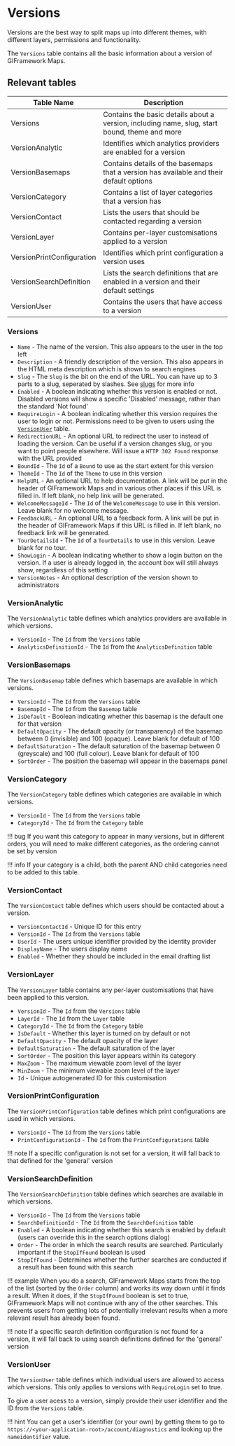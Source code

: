 # Versions

Versions are the best way to split maps up into different themes, with different layers, permissions and functionality.

The `Versions` table contains all the basic information about a version of GIFramework Maps. 

## Relevant tables

| Table Name                          | Description                          |
| ----------------------------------- | ------------------------------------ |
| Versions                            | Contains the basic details about a version, including name, slug, start bound, theme and more |
| VersionAnalytic                     | Identifies which analytics providers are enabled for a version |
| VersionBasemaps                     | Contains details of the basemaps that a version has available and their default options |
| VersionCategory                     | Contains a list of layer categories that a version has |
| VersionContact                      | Lists the users that should be contacted regarding a version |
| VersionLayer                        | Contains per-layer customisations applied to a version |
| VersionPrintConfiguration           | Identifies which print configuration a version uses |
| VersionSearchDefinition             | Lists the search definitions that are enabled in a version and their default settings |
| VersionUser                         | Contains the users that have access to a version |

### Versions

- `Name` - The name of the version. This also appears to the user in the top left
- `Description` - A friendly description of the version. This also appears in the HTML meta description which is shown to search engines
- `Slug` - The `Slug` is the bit on the end of the URL. You can have up to 3 parts to a slug, seperated by slashes. See [slugs](../gui/versions.md#slugs) for more info
- `Enabled` - A boolean indicating whether this version is enabled or not. Disabled versions will show a specific 'Disabled' message, rather than the standard 'Not found'
- `RequireLogin` - A boolean indicating whether this version requires the user to login or not. Permissions need to be given to users using the [`VersionUser`](#versionuser) table.
- `RedirectionURL` - An optional URL to redirect the user to instead of loading the version. Can be useful if a version changes slug, or you want to point people elsewhere. Will issue a `HTTP 302 Found` response with the URL provided
- `BoundId` - The `Id` of a `Bound` to use as the start extent for this version
- `ThemeId` - The `Id` of the `Theme` to use in this version
- `HelpURL` - An optional URL to help documentation. A link will be put in the header of GIFramework Maps and in various other places if this URL is filled in. If left blank, no help link will be generated.
- `WelcomeMessageId` - The `Id` of the `WelcomeMessage` to use in this version. Leave blank for no welcome message.
- `FeedbackURL` - An optional URL to a feedback form. A link will be put in the header of GIFramework Maps if this URL is filled in. If left blank, no feedback link will be generated.
- `TourDetailsId` - The `Id` of a `TourDetails` to use in this version. Leave blank for no tour.
- `ShowLogin` - A boolean indicating whether to show a login button on the version. If a user is already logged in, the account box will still always show, regardless of this setting
- `VersionNotes` - An optional description of the version shown to administrators

### VersionAnalytic
The `VersionAnalytic` table defines which analytics providers are available in which versions.

- `VersionId` - The `Id` from the `Versions` table
- `AnalyticsDefinitionId` - The `Id` from the `AnalyticsDefinition` table

### VersionBasemaps

The `VersionBasemap` table defines which basemaps are available in which versions.

- `VersionId` - The `Id` from the `Versions` table
- `BasemapId` - The `Id` from the `Basemap` table
- `IsDefault` - Boolean indicating whether this basemap is the default one for that version
- `DefaultOpacity` - The default opacity (or transparency) of the basemap between 0 (invisible) and 100 (opaque). Leave blank for default of 100
- `DefaultSaturation` - The default saturation of the basemap between 0 (greyscale) and 100 (full colour). Leave blank for default of 100
- `SortOrder` - The position the basemap will appear in the basemaps panel

### VersionCategory

The `VersionCategory` table defines which categories are available in which versions.

- `VersionId` - The `Id` from the `Versions` table
- `CategoryId` - The `Id` from the `Category` table

!!! bug
    If you want this category to appear in many versions, but in different orders, you will need to make different categories, as the ordering cannot be set by version

!!! info
    If your category is a child, both the parent AND child categories need to be added to this table.

### VersionContact
The `VersionContact` table defines which users should be contacted about a version.

- `VersionContactId` - Unique ID for this entry
- `VersionId` - The `Id` from the `Versions` table
- `UserId` - The users unique identifier provided by the identity provider
- `DisplayName` - The users display name
- `Enabled` - Whether they should be included in the email drafting list

### VersionLayer
The `VersionLayer` table contains any per-layer customisations that have been applied to this version.

- `VersionId` - The `Id` from the `Versions` table
- `LayerId` - The `Id` from the `Layer` table
- `CategoryId` - The `Id` from the `Category` table
- `IsDefault` - Whether this layer is turned on by default or not
- `DefaultOpacity` - The default opacity of the layer
- `DefaultSaturation` - The default saturation of the layer
- `SortOrder` - The position this layer appears within its category
- `MaxZoom` - The maximum viewable zoom level of the layer
- `MinZoom` - The minimum viewable zoom level of the layer
- `Id` - Unique autogenerated ID for this customisation

### VersionPrintConfiguration

The `VersionPrintConfiguration` table defines which print configurations are used in which versions.

- `VersionId` - The `Id` from the `Versions` table
- `PrintConfigurationId` - The `Id` from the `PrintConfigurations` table

!!! note
    If a specific configuration is not set for a version, it will fall back to that defined for the 'general' version

### VersionSearchDefinition

The `VersionSearchDefinition` table defines which searches are available in which versions.

- `VersionId` - The `Id` from the `Versions` table
- `SearchDefinitionId` - The `Id` from the `SearchDefinition` table
- `Enabled` - A boolean indicating whether this search is enabled by default (users can override this in the search options dialog)
- `Order` - The order in which the search results are searched. Particularly important if the `StopIfFound` boolean is used
- `StopIfFound` - Determines whether the further searches are conducted if a result has been found with this search

!!! example
    When you do a search, GIFramework Maps starts from the top of the list (sorted by the `Order` column) and works its way down until it finds a result. When it does, if the `StopIfFound` boolean is set to true, GIFramework Maps will not continue with any of the other searches. This prevents users from getting lots of potentially irrelevant results when a more relevant result has already been found. 

!!! note
    If a specific search definition configuration is not found for a version, it will fall back to using search definitions defined for the 'general' version

### VersionUser

The `VersionUser` table defines which individual users are allowed to access which versions. This only applies to versions with `RequireLogin` set to true.

To give a user acess to a version, simply provide their user identifier and the ID from the `Versions` table.

!!! hint
    You can get a user's identifier (or your own) by getting them to go to `https://<your-application-root>/account/diagnostics` and looking up the `nameidentifier` value.
